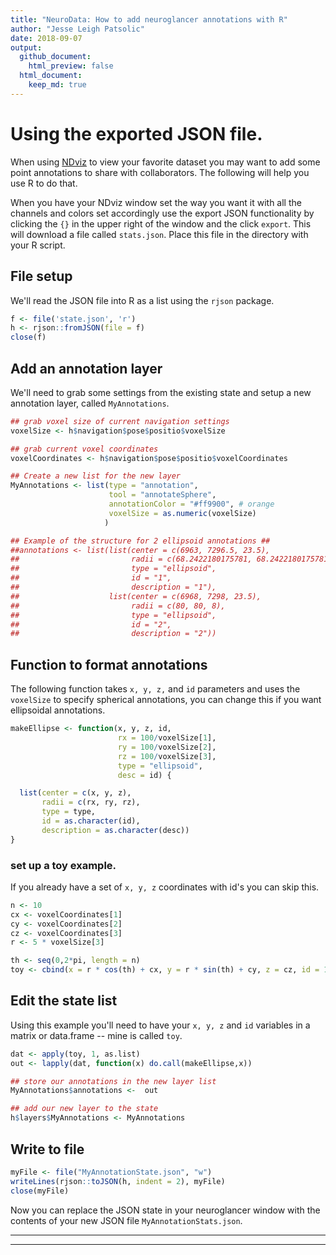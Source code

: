 ```yaml
---
title: "NeuroData: How to add neuroglancer annotations with R"
author: "Jesse Leigh Patsolic"
date: 2018-09-07
output: 
  github_document:
    html_preview: false
  html_document:
    keep_md: true
---
```


<!--
### ### INITIAL COMMENTS HERE ###
###
### Jesse Leigh Patsolic 
### 2018 <jpatsolic@jhu.edu>
### S.D.G 
#
-->




# Using the exported JSON file.

When using [NDviz](http://viz.neurodata.io/) to view your favorite dataset you
may want to add some point annotations to share with collaborators. The
following will help you use R to do that. 

When you have your NDviz window set the way you want it with all the
channels and colors set accordingly use the export JSON functionality by
clicking the `{}` in the upper right of the window and the click
`export`.  This will download a file called `stats.json`.  Place this
file in the directory with your R script.  


## File setup

We'll read the JSON file into R as a list using the `rjson` package.


```r
f <- file('state.json', 'r')
h <- rjson::fromJSON(file = f)
close(f)
```


## Add an annotation layer

We'll need to grab some settings from the existing state and setup a new
annotation layer, called `MyAnnotations`.


```r
## grab voxel size of current navigation settings
voxelSize <- h$navigation$pose$positio$voxelSize

## grab current voxel coordinates
voxelCoordinates <- h$navigation$pose$positio$voxelCoordinates

## Create a new list for the new layer
MyAnnotations <- list(type = "annotation",
                      tool = "annotateSphere",
                      annotationColor = "#ff9900", # orange
                      voxelSize = as.numeric(voxelSize)
                     )

## Example of the structure for 2 ellipsoid annotations ##
##annotations <- list(list(center = c(6963, 7296.5, 23.5), 
##                         radii = c(68.2422180175781, 68.2422180175781, 4.09453296661377), 
##                         type = "ellipsoid", 
##                         id = "1", 
##                         description = "1"),
##                    list(center = c(6968, 7298, 23.5), 
##                         radii = c(80, 80, 8), 
##                         type = "ellipsoid", 
##                         id = "2", 
##                         description = "2"))
```

## Function to format annotations

The following function takes `x, y, z,` and `id` parameters and uses the
`voxelSize` to specify spherical annotations, you can change this if you
want ellipsoidal annotations.


```r
makeEllipse <- function(x, y, z, id, 
                        rx = 100/voxelSize[1], 
                        ry = 100/voxelSize[2], 
                        rz = 100/voxelSize[3], 
                        type = "ellipsoid", 
                        desc = id) {

  list(center = c(x, y, z), 
       radii = c(rx, ry, rz), 
       type = type, 
       id = as.character(id), 
       description = as.character(desc))
}
```

### set up a toy example.

If you already have a set of `x, y, z` coordinates with id's you can skip
this.  


```r
n <- 10
cx <- voxelCoordinates[1]
cy <- voxelCoordinates[2]
cz <- voxelCoordinates[3]
r <- 5 * voxelSize[3]

th <- seq(0,2*pi, length = n)
toy <- cbind(x = r * cos(th) + cx, y = r * sin(th) + cy, z = cz, id = 1:n)
```

## Edit the state list

Using this example you'll need to have your `x, y, z` and `id` variables
in a matrix or data.frame -- mine is called `toy`.


```r
dat <- apply(toy, 1, as.list)
out <- lapply(dat, function(x) do.call(makeEllipse,x))

## store our annotations in the new layer list
MyAnnotations$annotations <-  out

## add our new layer to the state
h$layers$MyAnnotations <- MyAnnotations
```

## Write to file


```r
myFile <- file("MyAnnotationState.json", "w")
writeLines(rjson::toJSON(h, indent = 2), myFile) 
close(myFile)
```

Now you can replace the JSON state in your neuroglancer window with the
contents of your new JSON file `MyAnnotationStats.json`.

---

---

<!--
#clipy <- pipe("pbcopy", "w")
#dput(h$layers$centroids$annotations[[2]], file = clipy)
#close(clipy)

#   Time: A few hours, mostly wrangling JSON formatting to match neuroglancer
##  Working status: Check
### Comments:
####Soli Deo Gloria
--> 

